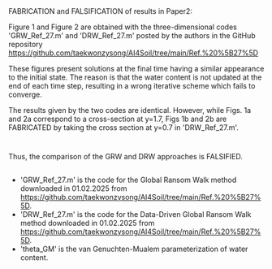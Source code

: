 ##
FABRICATION and FALSIFICATION of results in Paper2:

Figure 1 and Figure 2 are obtained with the three-dimensional codes 'GRW_Ref_27.m' and 'DRW_Ref_27.m' posted by the authors in the GitHub repository
https://github.com/taekwonzysong/AI4Soil/tree/main/Ref.%20%5B27%5D

These figures present solutions at the final time  having a similar appearance to the initial state. The reason is that the water content is not updated at the end of each time step, resulting in a wrong iterative scheme which fails to converge.

The results given by the two codes are identical. However, while Figs. 1a and 2a correspond to a cross-section at y=1.7, Figs 1b and 2b are FABRICATED by taking the cross section at y=0.7 in 'DRW_Ref_27.m'.
#
Thus, the comparison of the GRW and DRW approaches is FALSIFIED.
##
- 'GRW_Ref_27.m' is the code for the Global Ransom Walk method downloaded in 01.02.2025 from https://github.com/taekwonzysong/AI4Soil/tree/main/Ref.%20%5B27%5D.
- 'DRW_Ref_27.m' is the code for the Data-Driven Global Ransom Walk method downloaded in 01.02.2025 from https://github.com/taekwonzysong/AI4Soil/tree/main/Ref.%20%5B27%5D.
- 'theta_GM' is the van Genuchten-Mualem parameterization of water content.
